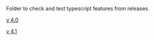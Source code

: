 Folder to check and test typescript features from releases

[v 4.0](https://devblogs.microsoft.com/typescript/announcing-typescript-4-0/)

[v 4.1](https://devblogs.microsoft.com/typescript/announcing-typescript-4-1/)